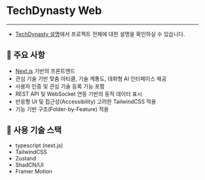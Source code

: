 # TechDynasty Web

---

- [TechDynasty 설명](https://knit-arbos.notion.site/tech-dynasty)에서 프로젝트 전체에 대한 설명을 확인하실 수 있습니다.

## 🚀 주요 사항

- [Next.js](https://nextjs.org/) 기반의 프론트엔드
- 관심 기술 기반 맞춤 아티클, 기술 계통도, 대화형 AI 인터페이스 제공
- 사용자 인증 및 관심 기술 등록 기능 포함
- REST API 및 WebSocket 연동 기반의 동적 데이터 표시
- 반응형 UI 및 접근성(Accessibility) 고려한 TailwindCSS 적용
- 기능 기반 구조(Folder-by-Feature) 적용

## 🧰 사용 기술 스택

- typescript (next.js)
- TailwindCSS
- Zustand
- ShadCN/UI
- Framer Motion
